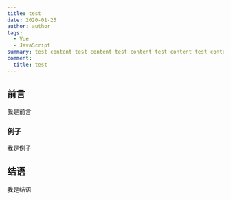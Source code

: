 ```yaml
---
title: test
date: 2020-01-25
author: author
tags:
  - Vue
  - JavaScript
summary: test content test content test content test content test content test content。
comment:
  title: test
---
```


## 前言

我是前言

### 例子

我是例子

## 结语

我是结语
